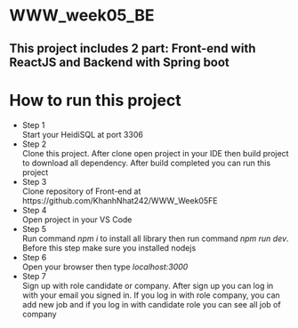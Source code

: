 # WWW_week05_BE

<h2>This project includes 2 part: Front-end with ReactJS and Backend with Spring boot</h2>

<h1>How to run this project</h1>

<ul>
  <li>Step 1</li>
  Start your HeidiSQL at port 3306
  <li>Step 2</li>
  Clone this project. After clone open project in your IDE then build project to download all dependency. After build completed you can run this project
  <li>Step 3</li>
  Clone repository of Front-end at https://github.com/KhanhNhat242/WWW_Week05FE
  <li>Step 4</li>
  Open project in your VS Code
  <li>Step 5</li>
  Run command <i>npm i</i> to install all library then run command <i>npm run dev</i>. Before this step make sure you installed nodejs
  <li>Step 6</li>
  Open your browser then type <i>localhost:3000</i>
  <li>Step 7</li>
  Sign up with role candidate or company. After sign up you can log in with your email you signed in. If you log in with role company, you can add new job and if you log in with candidate role you can see all job of company
</ul>

